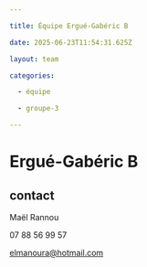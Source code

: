 ```yaml
---

title: Équipe Ergué-Gabéric B

date: 2025-06-23T11:54:31.625Z

layout: team

categories:

  - équipe

  - groupe-3

---
```


# Ergué-Gabéric B



## contact 

Maël Rannou

07 88 56 99 57

elmanoura@hotmail.com

